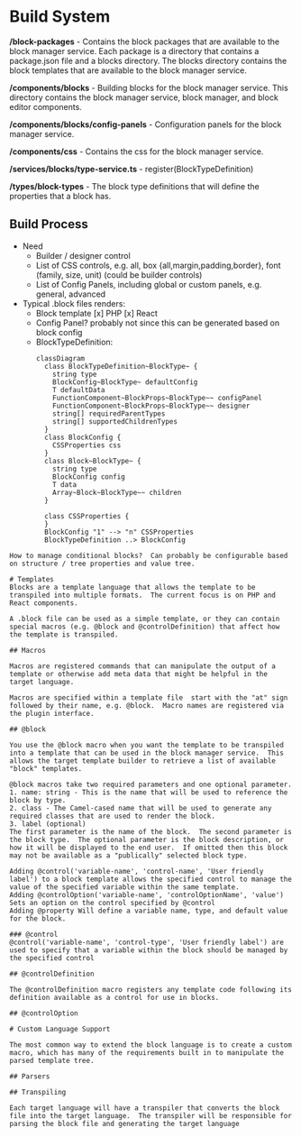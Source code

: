 # Build System

**/block-packages** - Contains the block packages that are available to the block manager service.  Each package is a directory that contains a package.json file and a blocks directory.  The blocks directory contains the block templates that are available to the block manager service.

**/components/blocks** - Building blocks for the block manager service.  This directory contains the block manager service, block manager, and block editor components.

**/components/blocks/config-panels** - Configuration panels for the block manager service.

**/components/css** - Contains the css for the block manager service.

**/services/blocks/type-service.ts** - register(BlockTypeDefinition)

**/types/block-types** - The block type definitions that will define the properties that a block has.

## Build Process
- Need
  - Builder / designer control
  - List of CSS controls, e.g. all, box {all,margin,padding,border}, font (family, size, unit) (could be builder controls)
  - List of Config Panels, including global or custom panels, e.g. general, advanced
- Typical .block files renders:
  - Block template [x] PHP [x] React
  - Config Panel? probably not since this can be generated based on block config
  - BlockTypeDefinition:
    ```mermaid
    classDiagram
      class BlockTypeDefinition~BlockType~ {
        string type
        BlockConfig~BlockType~ defaultConfig
        T defaultData
        FunctionComponent~BlockProps~BlockType~~ configPanel
        FunctionComponent~BlockProps~BlockType~~ designer
        string[] requiredParentTypes
        string[] supportedChildrenTypes 
      }
      class BlockConfig {
        CSSProperties css
      }
      class Block~BlockType~ {
        string type
        BlockConfig config
        T data
        Array~Block~BlockType~~ children
      }
      
      class CSSProperties {
      }
      BlockConfig "1" --> "n" CSSProperties
      BlockTypeDefinition ..> BlockConfig
```
How to manage conditional blocks?  Can probably be configurable based on structure / tree properties and value tree.

# Templates
Blocks are a template language that allows the template to be transpiled into multiple formats.  The current focus is on PHP and React components.

A .block file can be used as a simple template, or they can contain special macros (e.g. @block and @controlDefinition) that affect how the template is transpiled.

## Macros

Macros are registered commands that can manipulate the output of a template or otherwise add meta data that might be helpful in the target language.

Macros are specified within a template file  start with the "at" sign followed by their name, e.g. @block.  Macro names are registered via the plugin interface.

## @block

You use the @block macro when you want the template to be transpiled into a template that can be used in the block manager service.  This allows the target template builder to retrieve a list of available "block" templates.

@block macros take two required parameters and one optional parameter.
1. name: string - This is the name that will be used to reference the block by type.  
2. class - The Camel-cased name that will be used to generate any required classes that are used to render the block.
3. label (optional) 
The first parameter is the name of the block.  The second parameter is the block type.  The optional parameter is the block description, or how it will be displayed to the end user.  If omitted then this block may not be available as a "publically" selected block type.

Adding @control('variable-name', 'control-name', 'User friendly label') to a block template allows the specified control to manage the value of the specified variable within the same template.
Adding @controlOption('variable-name', 'controlOptionName', 'value') Sets an option on the control specified by @control
Adding @property Will define a variable name, type, and default value for the block.

### @control
@control('variable-name', 'control-type', 'User friendly label') are used to specify that a variable within the block should be managed by the specified control

## @controlDefinition

The @controlDefinition macro registers any template code following its definition available as a control for use in blocks. 

## @controlOption

# Custom Language Support

The most common way to extend the block language is to create a custom macro, which has many of the requirements built in to manipulate the parsed template tree.

## Parsers

## Transpiling

Each target language will have a transpiler that converts the block file into the target language.  The transpiler will be responsible for parsing the block file and generating the target language
